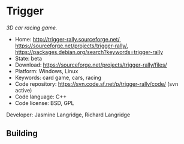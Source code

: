 # Trigger

_3D car racing game._

- Home: http://trigger-rally.sourceforge.net/, https://sourceforge.net/projects/trigger-rally/, https://packages.debian.org/search?keywords=trigger-rally
- State: beta
- Download: https://sourceforge.net/projects/trigger-rally/files/
- Platform: Windows, Linux
- Keywords: card game, cars, racing
- Code repository: https://svn.code.sf.net/p/trigger-rally/code/ (svn active)
- Code language: C++
- Code license: BSD, GPL

Developer: Jasmine Langridge, Richard Langridge

## Building
